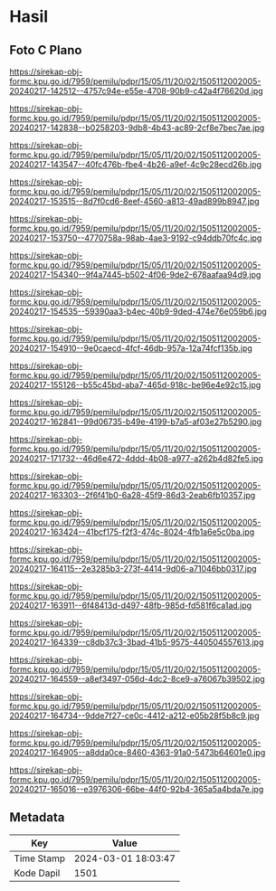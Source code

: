 # Hasil

## Foto C Plano

https://sirekap-obj-formc.kpu.go.id/7959/pemilu/pdpr/15/05/11/20/02/1505112002005-20240217-142512--4757c94e-e55e-4708-90b9-c42a4f76620d.jpg

https://sirekap-obj-formc.kpu.go.id/7959/pemilu/pdpr/15/05/11/20/02/1505112002005-20240217-142838--b0258203-9db8-4b43-ac89-2cf8e7bec7ae.jpg

https://sirekap-obj-formc.kpu.go.id/7959/pemilu/pdpr/15/05/11/20/02/1505112002005-20240217-143547--40fc476b-fbe4-4b26-a9ef-4c9c28ecd26b.jpg

https://sirekap-obj-formc.kpu.go.id/7959/pemilu/pdpr/15/05/11/20/02/1505112002005-20240217-153515--8d7f0cd6-8eef-4560-a813-49ad899b8947.jpg

https://sirekap-obj-formc.kpu.go.id/7959/pemilu/pdpr/15/05/11/20/02/1505112002005-20240217-153750--4770758a-98ab-4ae3-9192-c94ddb70fc4c.jpg

https://sirekap-obj-formc.kpu.go.id/7959/pemilu/pdpr/15/05/11/20/02/1505112002005-20240217-154340--9f4a7445-b502-4f06-9de2-678aafaa94d9.jpg

https://sirekap-obj-formc.kpu.go.id/7959/pemilu/pdpr/15/05/11/20/02/1505112002005-20240217-154535--59390aa3-b4ec-40b9-9ded-474e76e059b6.jpg

https://sirekap-obj-formc.kpu.go.id/7959/pemilu/pdpr/15/05/11/20/02/1505112002005-20240217-154910--9e0caecd-4fcf-46db-957a-12a74fcf135b.jpg

https://sirekap-obj-formc.kpu.go.id/7959/pemilu/pdpr/15/05/11/20/02/1505112002005-20240217-155126--b55c45bd-aba7-465d-918c-be96e4e92c15.jpg

https://sirekap-obj-formc.kpu.go.id/7959/pemilu/pdpr/15/05/11/20/02/1505112002005-20240217-162841--99d06735-b49e-4199-b7a5-af03e27b5290.jpg

https://sirekap-obj-formc.kpu.go.id/7959/pemilu/pdpr/15/05/11/20/02/1505112002005-20240217-171732--46d6e472-4ddd-4b08-a977-a262b4d82fe5.jpg

https://sirekap-obj-formc.kpu.go.id/7959/pemilu/pdpr/15/05/11/20/02/1505112002005-20240217-163303--2f6f41b0-6a28-45f9-86d3-2eab6fb10357.jpg

https://sirekap-obj-formc.kpu.go.id/7959/pemilu/pdpr/15/05/11/20/02/1505112002005-20240217-163424--41bcf175-f2f3-474c-8024-4fb1a6e5c0ba.jpg

https://sirekap-obj-formc.kpu.go.id/7959/pemilu/pdpr/15/05/11/20/02/1505112002005-20240217-164115--2e3285b3-273f-4414-9d06-a71046bb0317.jpg

https://sirekap-obj-formc.kpu.go.id/7959/pemilu/pdpr/15/05/11/20/02/1505112002005-20240217-163911--6f48413d-d497-48fb-985d-fd581f6ca1ad.jpg

https://sirekap-obj-formc.kpu.go.id/7959/pemilu/pdpr/15/05/11/20/02/1505112002005-20240217-164339--c8db37c3-3bad-41b5-9575-440504557613.jpg

https://sirekap-obj-formc.kpu.go.id/7959/pemilu/pdpr/15/05/11/20/02/1505112002005-20240217-164559--a8ef3497-056d-4dc2-8ce9-a76067b39502.jpg

https://sirekap-obj-formc.kpu.go.id/7959/pemilu/pdpr/15/05/11/20/02/1505112002005-20240217-164734--9dde7f27-ce0c-4412-a212-e05b28f5b8c9.jpg

https://sirekap-obj-formc.kpu.go.id/7959/pemilu/pdpr/15/05/11/20/02/1505112002005-20240217-164905--a8dda0ce-8460-4363-91a0-5473b64601e0.jpg

https://sirekap-obj-formc.kpu.go.id/7959/pemilu/pdpr/15/05/11/20/02/1505112002005-20240217-165016--e3976306-66be-44f0-92b4-365a5a4bda7e.jpg


## Metadata

| Key        | Value               |
| ---------- | ------------------- |
| Time Stamp | 2024-03-01 18:03:47 |
| Kode Dapil | 1501                |



